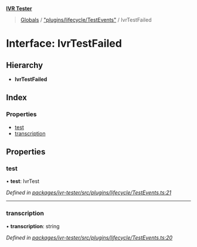 **[IVR Tester](../README.md)**

> [Globals](../README.md) / ["plugins/lifecycle/TestEvents"](../modules/_plugins_lifecycle_testevents_.md) / IvrTestFailed

# Interface: IvrTestFailed

## Hierarchy

* **IvrTestFailed**

## Index

### Properties

* [test](_plugins_lifecycle_testevents_.ivrtestfailed.md#test)
* [transcription](_plugins_lifecycle_testevents_.ivrtestfailed.md#transcription)

## Properties

### test

•  **test**: IvrTest

*Defined in [packages/ivr-tester/src/plugins/lifecycle/TestEvents.ts:21](https://github.com/SketchingDev/ivr-tester/blob/72537d4/packages/ivr-tester/src/plugins/lifecycle/TestEvents.ts#L21)*

___

### transcription

•  **transcription**: string

*Defined in [packages/ivr-tester/src/plugins/lifecycle/TestEvents.ts:20](https://github.com/SketchingDev/ivr-tester/blob/72537d4/packages/ivr-tester/src/plugins/lifecycle/TestEvents.ts#L20)*

